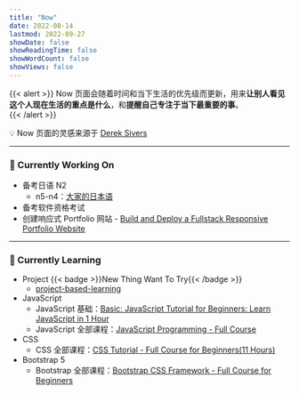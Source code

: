 ```yaml
---
title: "Now"
date: 2022-08-14
lastmod: 2022-09-27
showDate: false
showReadingTime: false
showWordCount: false
showViews: false
---
```


{{< alert >}}
Now 页面会随着时间和当下生活的优先级而更新，用来**让别人看见这个人现在生活的重点是什么**，和**提醒自己专注于当下最重要的事**。  
{{< /alert >}}

💡 Now 页面的灵感来源于 [Derek Sivers](https://nownownow.com/about)

---
### 💪 Currently Working On
- 备考日语 N2
    - n5-n4：[大家的日本语](/tags/みんなの日本語/)
- 备考软件资格考试
- 创建响应式 Portfolio 网站 - [Build and Deploy a Fullstack Responsive Portfolio Website](https://youtu.be/3HNyXCPDQ7Q)

---
### 🧠 Currently Learning
- Project {{< badge >}}New Thing Want To Try{{< /badge >}}
    - [project-based-learning](https://github.com/practical-tutorials/project-based-learning)
- JavaScript
    - JavaScript 基础：[Basic: JavaScript Tutorial for Beginners: Learn JavaScript in 1 Hour](https://youtu.be/W6NZfCO5SIk)
    - JavaScript 全部课程：[JavaScript Programming - Full Course](https://youtube.com/watch?v=jS4aFq5-91M)
- CSS
    - CSS 全部课程：[CSS Tutorial - Full Course for Beginners(11 Hours)](https://www.youtube.com/watch?v=OXGznpKZ_sA)
- Bootstrap 5 
    - Bootstrap 全部课程：[Bootstrap CSS Framework - Full Course for Beginners](https://www.youtube.com/watch?v=-qfEOE4vtxE)